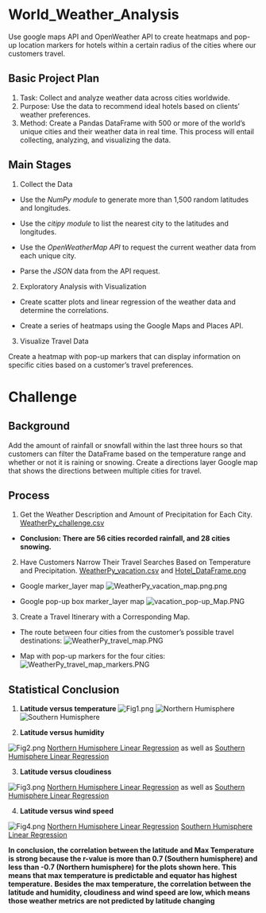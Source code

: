 # World_Weather_Analysis
Use google maps API and OpenWeather API to create heatmaps and pop-up location markers for hotels within a certain radius of the cities where our customers travel.
## Basic Project Plan

1. Task: Collect and analyze weather data across cities worldwide.
2. Purpose: Use the data to recommend ideal hotels based on clients’ weather preferences.
3. Method: Create a Pandas DataFrame with 500 or more of the world’s unique cities and their weather data in real time. This process will entail collecting, analyzing, and visualizing the data.

## Main Stages

1. Collect the Data

- Use the *NumPy module* to generate more than 1,500 random latitudes and longitudes.

- Use the *citipy module* to list the nearest city to the latitudes and longitudes.

- Use the *OpenWeatherMap API* to request the current weather data from each unique city.

- Parse the *JSON* data from the API request.


2. Exploratory Analysis with Visualization

- Create scatter plots and linear regression of the weather data and determine the correlations.

- Create a series of heatmaps using the Google Maps and Places API.

3. Visualize Travel Data

Create a heatmap with pop-up markers that can display information on specific cities based on a customer’s travel preferences. 

# Challenge

## Background

Add the amount of rainfall or snowfall within the last three hours so that customers can filter the DataFrame based on the temperature range and whether or not it is raining or snowing. Create a directions layer Google map that shows the directions between multiple cities for travel.

## Process

1. Get the Weather Description and Amount of Precipitation for Each City. [WeatherPy_challenge.csv](/data/WeatherPy_challenge.csv)

- **Conclusion: There are 56 cities recorded rainfall, and 28 cities snowing.**

2. Have Customers Narrow Their Travel Searches Based on Temperature and Precipitation.
[WeatherPy_vacation.csv](/data/WeatherPy_vacation.csv)
and [Hotel_DataFrame.png](/filtered_Hotel_DataFrame.PNG)

- Google marker_layer map ![WeatherPy_vacation_map.png.png](/image/WeatherPy_vacation_map.png.png)

- Google pop-up box marker_layer map ![vacation_pop-up_Map.PNG](/image/vacation_pop-up_Map.PNG)

3. Create a Travel Itinerary with a Corresponding Map.

- The route between four cities from the customer’s possible travel destinations:
![WeatherPy_travel_map.PNG](/image/WeatherPy_travel_map.PNG)

- Map with pop-up markers for the four cities:
![WeatherPy_travel_map_markers.PNG](/image/WeatherPy_travel_map_markers.PNG)



## Statistical Conclusion

1. **Latitude versus temperature**
![Fig1.png](/weather_data/Fig1.png) ![Northern Humisphere](/weather_data/Regress_fig1.png) ![Southern Humisphere](/weather_data/Regress_fig2.png)

2. **Latitude versus humidity**

![Fig2.png](/weather_data/Fig2.png) [Northern Humisphere Linear Regression](/weather_data/Regress_fig3.png) as well as [Southern Humisphere Linear Regression](/weather_data/Regress_fig4.png)

3. **Latitude versus cloudiness**

![Fig3.png](/weather_data/Fig3.png) [Northern Humisphere Linear Regression](/weather_data/Regress_fig5.png) as well as [Southern Humisphere Linear Regression](/weather_data/Regress_fig6.png)

4. **Latitude versus wind speed**

![Fig4.png](/weather_data/Fig4.png) [Northern Humisphere Linear Regression](/weather_data/Regress_fig7.png) [Southern Humisphere Linear Regression](/weather_data/Regress_fig8.png)

**In conclusion, the correlation between the latitude and Max Temperature is strong because the r-value is more than 0.7 (Southern humisphere) and less than -0.7 (Northern humisphere) for the plots shown here. This means that max temperature is predictable and equator has highest temperature.**
**Besides the max temperature, the correlation between the latitude and humidity, cloudiness and wind speed are low, which means those weather metrics are not predicted by latitude changing**

